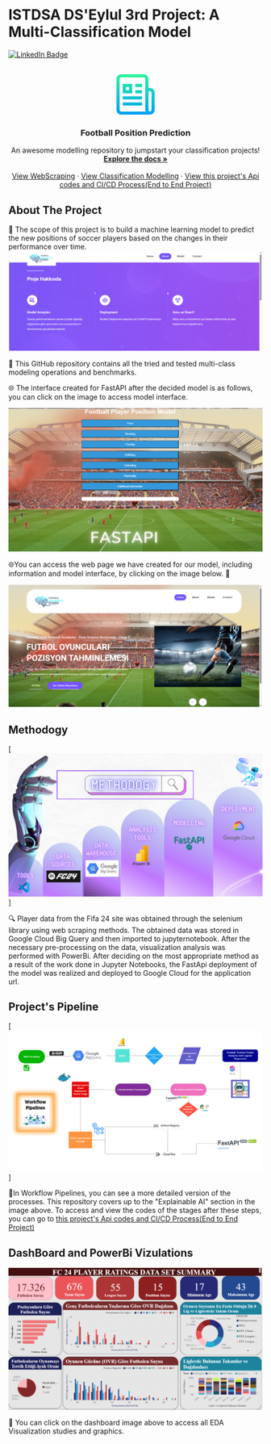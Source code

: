 # ISTDSA DS'Eylul 3rd Project: A Multi-Classification Model

[![LinkedIn Badge](https://img.shields.io/badge/-LinkedIn-0077B5?style=flat-square&labelColor=0077B5&logo=LinkedIn&logoColor=white&link=www.linkedin.com/in/gözde-ceren-yıldız
)](www.linkedin.com/in/gözde-ceren-yıldız)


<!-- PROJECT LOGO -->
<br />
<div align="center">
  <a href="https://github.com/othneildrew/Best-README-Template">
    <img src="images/logo.png" alt="Logo" width="80" height="80">
  </a>

  <h3 align="center">Football Position Prediction</h3>

  <p align="center">
    An awesome modelling repository to jumpstart your classification  projects!
    <br />
    <a href="https://github.com/gozdecerenyildiz/Proje3"><strong>Explore the docs »</strong></a>
    <br />
    <br />
    <a href="https://github.com/gozdecerenyildiz/Proje3/tree/main/SELEN%C4%B0UM">View WebScraping</a>
    ·
    <a href="https://github.com/gozdecerenyildiz/Proje3/tree/main/classification">View Classification Modelling</a>
    ·
    <a href="">View this project's Api codes and CI/CD Process(End to End Project)</a>
  </p>
</div>



<!-- ABOUT THE PROJECT -->
## About The Project
📝 The scope of this project is to build a machine learning model to predict the new positions of soccer players based on the changes in their performance over time.
[![Product Name Screen Shot][about]](https://multiclassificationmodel-ij43nguuba-uc.a.run.app/about.html)


📝 This GitHub repository contains all the tried and tested multi-class modeling operations and benchmarks.

🌐 The interface created for FastAPI after the decided model is as follows, you can click on the image to access model interface.

[![Product Name Screen Shot][interface]](https://multiclassificationmodel-ij43nguuba-uc.a.run.app/model.html)

🌐You can access the web page we have created for our model, including information and model interface, by clicking on the image below. 🙂

[![Product Name Screen Shot][product-screenshot]](https://multiclassificationmodel-ij43nguuba-uc.a.run.app/)


## Methodogy

[![Product Name Screen Shot][methodogy]]

🔍 Player data from the Fifa 24 site was obtained through the selenium library using web scraping methods. The obtained data was stored in Google Cloud Big Query and then imported to jupyternotebook. After the necessary pre-processing on the data, visualization analysis was performed with PowerBi. After deciding on the most appropriate method as a result of the work done in Jupyter Notebooks, the FastApi deployment of the model was realized and deployed to Google Cloud for the application url.

## Project's Pipeline

[![Product Name Screen Shot][pipeline]]

📝In Workflow Pipelines, you can see a more detailed version of the processes. This repository covers up to the "Explainable AI" section in the image above. To access and view the codes of the stages after these steps, you can go to <a href="https://github.com/busrasulukan/FootballPositionPredict_EndtoEnd_Project">this project's Api codes and CI/CD Process(End to End Project)</a>




## DashBoard and PowerBi Vizulations

[![Product Name Screen Shot][dashboard]](https://github.com/gozdecerenyildiz/Proje3/blob/main/classification/Classification_Vizulation2%20(2).pbix)

📝 You can click on the dashboard image above to access all EDA Visualization studies and graphics.


<!-- MARKDOWN LINKS & IMAGES -->

[linkedin-shield]: https://img.shields.io/badge/-LinkedIn-black.svg?style=for-the-badge&logo=linkedin&colorB=555
[linkedin-url]:https://github.com/gozdecerenyildiz
[product-screenshot]: images/screenshot.png
[methodogy]: images/methodology.png
[pipeline]: images/pipelines.png
[dashboard]: images/dashboard.png
[interface]:images/interface.png
[about]: images/about.png










